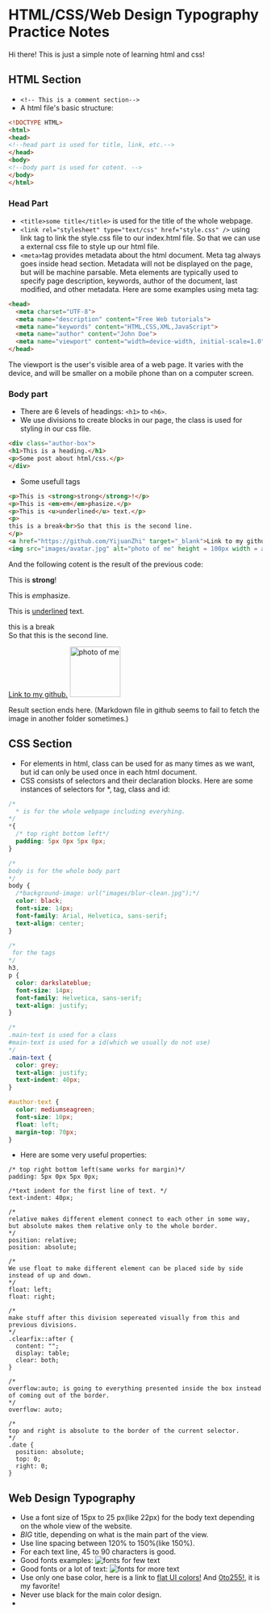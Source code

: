 # HTML/CSS/Web Design Typography Practice Notes
Hi there! This is just a simple note of learning html and css!

## HTML Section
 - `<!-- This is a comment section-->`
 - A html file's basic structure:
```html
<!DOCTYPE HTML>
<html>
<head>
<!--head part is used for title, link, etc.-->
</head>
<body>
<!--body part is used for cotent. -->
</body>
</html>
```
### Head Part
- `<title>some title</title>` is used for the title of the whole webpage.
- `<link rel="stylesheet" type="text/css" href="style.css" />` using link tag to link the style.css file to our index.html file. So that we can use a external css file to style up our html file.
- `<meta>`tag provides metadata about the html document. Meta tag always goes inside head section. Metadata will not be displayed on the page, but will be machine parsable. Meta elements are typically used to specify page description, keywords, author of the document, last modified, and other metadata. Here are some examples using meta tag:
```html
<head>
  <meta charset="UTF-8">
  <meta name="description" content="Free Web tutorials">
  <meta name="keywords" content="HTML,CSS,XML,JavaScript">
  <meta name="author" content="John Doe">
  <meta name="viewport" content="width=device-width, initial-scale=1.0">
</head>
```
The viewport is the user's visible area of a web page. It varies with the device, and will be smaller on a mobile phone than on a computer screen.

### Body part
- There are 6 levels of headings: `<h1>` to `<h6>`.
- We use divisions to create blocks in our page, the class is used for styling in our css file.
```html
<div class="author-box">
<h1>This is a heading.</h1>
<p>Some post about html/css.</p>
</div>
```
- Some usefull tags
```html
<p>This is <strong>strong</strong>!</p>
<p>This is <em>em</em>phasize.</p>
<p>This is <u>underlined</u> text.</p>
<p>
this is a break<br>So that this is the second line.
</p>
<a href="https://github.com/YijuanZhi" target="_blank">Link to my github.</a>
<img src="images/avatar.jpg" alt="photo of me" height = 100px width = auto/>
```
And the following cotent is the result of the previous code:
<p>This is <strong>strong</strong>!</p>
<p>This is <em>em</em>phasize.</p>
<p>This is <u>underlined</u> text.</p>
<p>
this is a break<br>So that this is the second line.
</p>
<a href="https://github.com/YijuanZhi" target="_blank">Link to my github.</a>
<img src="images/avatar.jpg" alt="photo of me" height = 100px width=auto/>

Result section ends here.
(Markdown file in github seems to fail to fetch the image in another folder sometimes.)

## CSS Section
- For elements in html, class can be used for as many times as we want, but id can only be used once in each html document.
- CSS consists of selectors and their declaration blocks. Here are some instances of selectors for *, tag, class and id:
```css
/*
  * is for the whole webpage including everyhing.
*/
*{
  /* top right bottom left*/
  padding: 5px 0px 5px 0px;
}

/*
body is for the whole body part
*/
body {
  /*background-image: url("images/blur-clean.jpg");*/
  color: black;
  font-size: 14px;
  font-family: Arial, Helvetica, sans-serif;
  text-align: center;
}

/*
 for the tags
*/
h3,
p {
  color: darkslateblue;
  font-size: 14px;
  font-family: Helvetica, sans-serif;
  text-align: justify;
}

/*
.main-text is used for a class
#main-text is used for a id(which we usually do not use)
*/
.main-text {
  color: grey;
  text-align: justify;
  text-indent: 40px;
}

#author-text {
  color: mediumseagreen;
  font-size: 10px;
  float: left;
  margin-top: 70px;
}
```
- Here are some very useful properties:
```
/* top right bottom left(same works for margin)*/
padding: 5px 0px 5px 0px;

/*text indent for the first line of text. */
text-indent: 40px;
  
/*
relative makes different element connect to each other in some way, but absolute makes them relative only to the whole border. 
*/
position: relative;
position: absolute;

/*
We use float to make different element can be placed side by side instead of up and down.
*/
float: left;
float: right;

/*
make stuff after this division sepereated visually from this and previous divisions.
*/
.clearfix::after {
  content: "";
  display: table;
  clear: both;
}

/*
overflow:auto; is going to everything presented inside the box instead of coming out of the border.
*/
overflow: auto;

/*
top and right is absolute to the border of the current selector.
*/
.date {
  position: absolute;
  top: 0;
  right: 0;
}
```

## Web Design Typography
- Use a font size of 15px to 25 px(like 22px) for the body text depending on the whole view of the website.
- *BIG* title, depending on what is the main part of the view. 
- Use line spacing between 120% to 150%(like 150%).
- For each text line, 45 to 90 characters is good.
- Good fonts examples:
![fonts for few text](images/font2.jpg)
- Good fonts or a lot of text:
![fonts for more text](images/font1.jpg)
- Use only one base color, here is a link to [flat UI colors!](https://www.materialui.co/flatuicolors) And [0to255!](https://www.0to255.com/), it is my favorite!
- Never use black for the main color design.
- 
